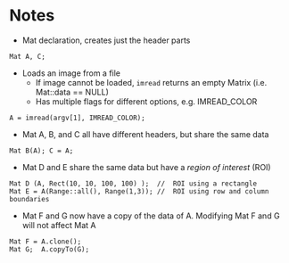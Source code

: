 # Notes

+ Mat declaration, creates just the header parts
```
Mat A, C; 
```
+ Loads an image from a file
   + If image cannot be loaded, `imread` returns an empty Matrix (i.e. Mat::data == NULL)
   + Has multiple flags for different options, e.g. IMREAD_COLOR
```
A = imread(argv[1], IMREAD_COLOR); 
```
+ Mat A, B, and C all have different headers, but share the same data
```
Mat B(A); C = A; 
```
+ Mat D and E share the same data but have a _region of interest_ (ROI)
```
Mat D (A, Rect(10, 10, 100, 100) );  //  ROI using a rectangle
Mat E = A(Range::all(), Range(1,3)); //  ROI using row and column boundaries
```
+ Mat F and G now have a copy of the data of A. Modifying Mat F and G will not affect Mat A

```
Mat F = A.clone(); 
Mat G;  A.copyTo(G);
```
